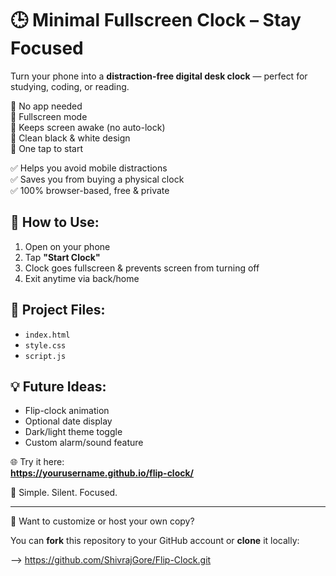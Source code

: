 🕒 Minimal Fullscreen Clock – Stay Focused
=========================================

Turn your phone into a **distraction-free digital desk clock** — perfect for studying, coding, or reading.

🔹 No app needed  
🔹 Fullscreen mode  
🔹 Keeps screen awake (no auto-lock)  
🔹 Clean black & white design  
🔹 One tap to start

✅ Helps you avoid mobile distractions  
✅ Saves you from buying a physical clock  
✅ 100% browser-based, free & private

🔧 How to Use:
--------------
1. Open on your phone  
2. Tap **"Start Clock"**  
3. Clock goes fullscreen & prevents screen from turning off  
4. Exit anytime via back/home

📂 Project Files:
-----------------
- `index.html`  
- `style.css`  
- `script.js`

💡 Future Ideas:
----------------
- Flip-clock animation  
- Optional date display  
- Dark/light theme toggle  
- Custom alarm/sound feature  

🌐 Try it here:  
**https://yourusername.github.io/flip-clock/**

🙌 Simple. Silent. Focused.

**************************
🚀 Want to customize or host your own copy?

You can **fork** this repository to your GitHub account or **clone** it locally:

--> https://github.com/ShivrajGore/Flip-Clock.git
